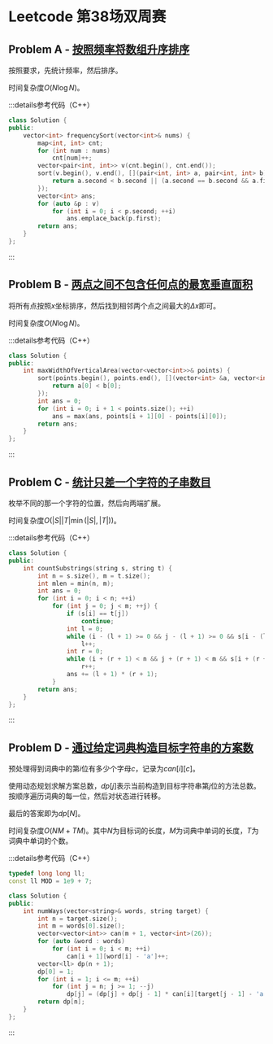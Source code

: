 # Leetcode 第38场双周赛

## Problem A - [按照频率将数组升序排序](https://leetcode.cn/problems/sort-array-by-increasing-frequency/)

按照要求，先统计频率，然后排序。

时间复杂度$O(N\log N)$。

:::details参考代码（C++）

```cpp
class Solution {
public:
    vector<int> frequencySort(vector<int>& nums) {
        map<int, int> cnt;
        for (int num : nums)
            cnt[num]++;
        vector<pair<int, int>> v(cnt.begin(), cnt.end());
        sort(v.begin(), v.end(), [](pair<int, int> a, pair<int, int> b){
            return a.second < b.second || (a.second == b.second && a.first > b.first);
        });
        vector<int> ans;
        for (auto &p : v)
            for (int i = 0; i < p.second; ++i)
                ans.emplace_back(p.first);
        return ans;
    }
};
```

:::

## Problem B - [两点之间不包含任何点的最宽垂直面积](https://leetcode.cn/problems/widest-vertical-area-between-two-points-containing-no-points/)

将所有点按照$x$坐标排序，然后找到相邻两个点之间最大的$\Delta x$即可。

时间复杂度$O(N\log N)$。

:::details参考代码（C++）

```cpp
class Solution {
public:
    int maxWidthOfVerticalArea(vector<vector<int>>& points) {
        sort(points.begin(), points.end(), [](vector<int> &a, vector<int> &b){
            return a[0] < b[0];
        });
        int ans = 0;
        for (int i = 0; i + 1 < points.size(); ++i)
            ans = max(ans, points[i + 1][0] - points[i][0]);
        return ans;
    }
};
```

:::

## Problem C - [统计只差一个字符的子串数目](https://leetcode.cn/problems/count-substrings-that-differ-by-one-character/)

枚举不同的那一个字符的位置，然后向两端扩展。

时间复杂度$O(|S||T|\min(|S|,|T|))$。

:::details参考代码（C++）

```cpp
class Solution {
public:
    int countSubstrings(string s, string t) {
        int n = s.size(), m = t.size();
        int mlen = min(n, m);
        int ans = 0;
        for (int i = 0; i < n; ++i)
            for (int j = 0; j < m; ++j) {
                if (s[i] == t[j])
                    continue;
                int l = 0;
                while (i - (l + 1) >= 0 && j - (l + 1) >= 0 && s[i - (l + 1)] == t[j - (l + 1)])
                    l++;
                int r = 0;
                while (i + (r + 1) < n && j + (r + 1) < m && s[i + (r + 1)] == t[j + (r + 1)])
                    r++;
                ans += (l + 1) * (r + 1);
            }
        return ans;
    }
};
```

:::

## Problem D - [通过给定词典构造目标字符串的方案数](https://leetcode.cn/problems/number-of-ways-to-form-a-target-string-given-a-dictionary/)

预处理得到词典中的第$i$位有多少个字母$c$，记录为$can[i][c]$。

使用动态规划求解方案总数，$dp[j]$表示当前构造到目标字符串第$j$位的方法总数。按顺序遍历词典的每一位，然后对状态进行转移。

最后的答案即为$dp[N]$。

时间复杂度$O(NM+TM)$。其中$N$为目标词的长度，$M$为词典中单词的长度，$T$为词典中单词的个数。

:::details参考代码（C++）

```cpp
typedef long long ll;
const ll MOD = 1e9 + 7;

class Solution {
public:
    int numWays(vector<string>& words, string target) {
        int n = target.size();
        int m = words[0].size();
        vector<vector<int>> can(m + 1, vector<int>(26));
        for (auto &word : words)
            for (int i = 0; i < m; ++i) 
                can[i + 1][word[i] - 'a']++;
        vector<ll> dp(n + 1);
        dp[0] = 1;
        for (int i = 1; i <= m; ++i)
            for (int j = n; j >= 1; --j)
                dp[j] = (dp[j] + dp[j - 1] * can[i][target[j - 1] - 'a']) % MOD;
        return dp[n];
    }
};
```

:::
